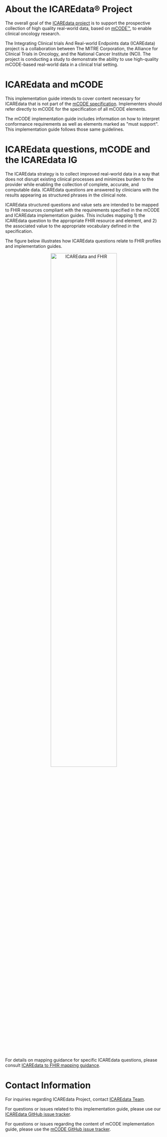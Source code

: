 <style type="text/css">
  .img-container {
      text-align: center;
      display: block;
    }
</style>

<div xmlns="http://www.w3.org/1999/xhtml" xmlns:xsi="http://www.w3.org/2001/XMLSchema-instance" xsi:schemaLocation="http://hl7.org/fhir ../../input-cache/schemas-r5/fhir-single.xsd">


<h1>About the ICAREdata&reg; Project</h1>

<p>The overall goal of the <a href="http://icaredata.org/" target="_blank">ICAREdata project</a> is to support the prospective collection of high quality real-world data, based on <a href="https://confluence.hl7.org/display/COD/mCODE/" target="_blank">mCODE&trade;</a>, to enable clinical oncology research.</p>

<p>The Integrating Clinical trials And Real-world Endpoints data (ICAREdata) project is a collaboration between The MITRE Corporation, the Alliance for Clinical Trials in Oncology, and the National Cancer Institute (NCI). The project is conducting a study to demonstrate the ability to use high-quality mCODE-based real-world data in a clinical trial setting.</p>

<h1>ICAREdata and mCODE</h1>

<p>This implementation guide intends to cover content necessary for ICAREdata that is not part of the <a href="http://hl7.org/fhir/us/mcode/" target="_blank">mCODE specification</a>. Implementers should refer directly to mCODE for the specification of all mCODE elements.</p>
<p>The mCODE implementation guide includes information on how to interpret conformance requirements as well as elements marked as "must support". This implementation guide follows those same guidelines.</p>

<h1>ICAREdata questions, mCODE and the ICAREdata IG</h1>

<p>The ICAREdata strategy is to collect improved real-world data in a way that does not disrupt existing clinical processes and minimizes burden to the provider while enabling the collection of complete, accurate, and computable data. ICAREdata questions are answered by clinicians with the results appearing as structured phrases in the clinical note.</p>

<p>ICAREdata structured questions and value sets are intended to be mapped to FHIR resources compliant with the requirements specified in the mCODE and ICAREdata implementation guides. This includes mapping 1) the ICAREdata question to the appropriate FHIR resource and element, and 2) the associated value to the appropriate vocabulary defined in the specification.</p>

<p>The figure below illustrates how ICAREdata questions relate to FHIR profiles and implementation guides.</p>
<span class="img-container">
    <img src="icaredata_fhir.png" alt="ICAREdata and FHIR" width="65%">
</span>
<p>&nbsp;</p>

<p>For details on mapping guidance for specific ICAREdata questions, please consult <a href="mapping_guidance.html"> ICAREdata to FHIR mapping guidance</a>.</p>
<!--
<h1>Known Issues and Limitations</h1>
<p>The profiles in this implementation guide may have dependencies on content in other implementation guides, namely mCODE. These dependencies may not always resolve in the profile.</p>
-->

<h1><a name="Contacts"></a>Contact Information</h1>

<p>For inquiries regarding ICAREdata Project, contact <a href="mailto:icaredata@alliancefoundationtrials.org">ICAREdata Team</a>.</p>
<p>For questions or issues related to this implementation guide, please use our <a href="https://github.com/standardhealth/fsh-icare/issues">ICAREdata GitHub issue tracker</a>.</p>
<p>For questions or issues regarding the content of mCODE implementation guide, please use the <a href="https://github.com/standardhealth/fsh-mcode/issues">mCODE GitHub issue tracker</a>.</p>
    
   </div>